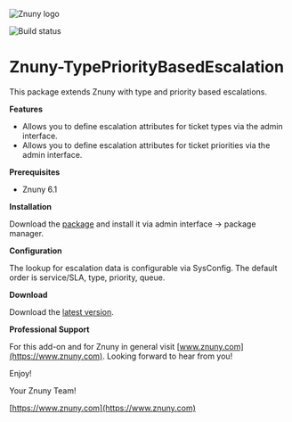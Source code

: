 ![Znuny logo](https://www.znuny.com/assets/images/logo_small.png)


![Build status](https://badge.proxy.znuny.com/Znuny4OTRS-TypePriorityBasedEscalation/rel-6_1)


Znuny-TypePriorityBasedEscalation
=================================
This package extends Znuny with type and priority based escalations.

**Features**

* Allows you to define escalation attributes for ticket types via the admin interface.
* Allows you to define escalation attributes for ticket priorities via the admin interface.

**Prerequisites**

- Znuny 6.1

**Installation**

Download the [package](https://addons.znuny.com/api/addon_repos/public/2118/latest) and install it via admin interface -> package manager.

**Configuration**

The lookup for escalation data is configurable via SysConfig. The default order is service/SLA, type, priority, queue.

**Download**

Download the [latest version](https://addons.znuny.com/api/addon_repos/public/2118/latest).

**Professional Support**

For this add-on and for Znuny in general visit [www.znuny.com](https://www.znuny.com). Looking forward to hear from you!

Enjoy!

Your Znuny Team!

[https://www.znuny.com](https://www.znuny.com)
